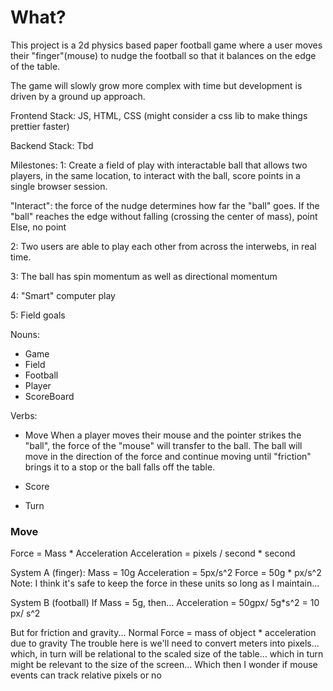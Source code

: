 # What?
This project is a 2d physics based paper football game where a user moves their "finger"(mouse)
to nudge the football so that it balances on the edge of the table. 

The game will slowly grow more complex with time but development is driven by a ground up approach. 


Frontend Stack:
JS, HTML, CSS (might consider a css lib to make things prettier faster)

Backend Stack:
Tbd

Milestones:
1:
Create a field of play with interactable ball that allows two players, in the same location, to interact
with the ball, score points in a single browser session.

"Interact": the force of the nudge determines how far the "ball" goes.
If the "ball" reaches the edge without falling (crossing the center of mass), point
Else, no point 

2:
Two users are able to play each other from across the interwebs, in real time. 

3:
The ball has spin momentum as well as directional momentum

4:
"Smart" computer play

5: 
Field goals


Nouns:
- Game
- Field
- Football
- Player
- ScoreBoard


Verbs:
- Move
When a player moves their mouse and the pointer strikes the "ball", the force of the "mouse" will
transfer to the ball. The ball will move in the direction of the force and continue moving until
"friction" brings it to a stop or the ball falls off the table.

- Score

- Turn




### Move
Force = Mass * Acceleration
Acceleration = pixels / second * second

System A (finger):
Mass = 10g
Acceleration = 5px/s^2
Force = 50g * px/s^2
Note: I think it's safe to keep the force in these
units so long as I maintain...

System B (football)
If Mass = 5g, then...
Acceleration = 50gpx/ 5g*s^2 = 10 px/ s^2
 
But for friction and gravity...
Normal Force = mass of object * acceleration due to gravity
The trouble here is we'll need to convert meters into pixels...
which, in turn will be relational to the scaled size of the table...
which in turn might be relevant to the size of the screen...
Which then I wonder if mouse events can track relative pixels or no




